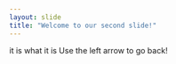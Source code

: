 ```yaml
---
layout: slide
title: "Welcome to our second slide!"
---
```

it is what it is
Use the left arrow to go back!
